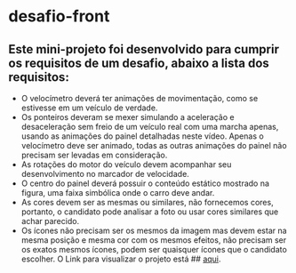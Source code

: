 # desafio-front

## Este mini-projeto foi desenvolvido para cumprir os requisitos de um desafio, abaixo a lista dos requisitos:
 * O velocímetro deverá ter animações de movimentação, como se estivesse em um veículo de verdade.
 * Os ponteiros deveram se mexer simulando a aceleração e desaceleração sem freio de um veículo real com uma marcha apenas, usando as animações do painel detalhadas neste vídeo.
      Apenas o velocímetro deve ser animado, todas as outras animações do painel não precisam ser levadas em consideração.
 * As rotações do motor do veículo devem acompanhar seu desenvolvimento no marcador de velocidade.
 * O centro do painel deverá possuir o conteúdo estático mostrado na figura, uma faixa simbólica onde o carro deve andar.
 * As cores devem ser as mesmas ou similares, não fornecemos cores, portanto, o candidato pode analisar a foto ou usar cores similares que achar parecido.
 * Os ícones não precisam ser os mesmos da imagem mas devem estar na mesma posição e mesma cor com os mesmos efeitos, não precisam ser os exatos mesmos ícones, podem ser 
      quaisquer ícones que o candidato escolher.
O Link para visualizar o projeto está ## [aqui](https://car-panel.herokuapp.com).
